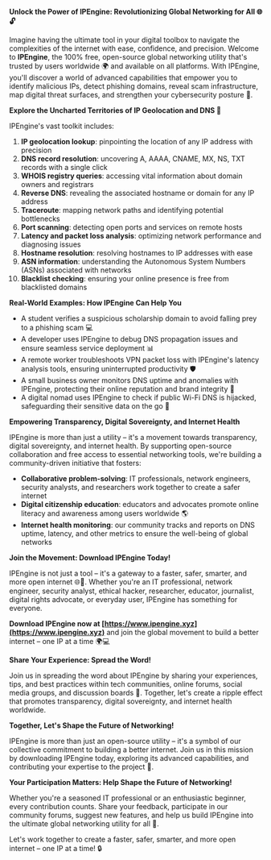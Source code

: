**Unlock the Power of IPEngine: Revolutionizing Global Networking for All 🌐🔓**

Imagine having the ultimate tool in your digital toolbox to navigate the complexities of the internet with ease, confidence, and precision. Welcome to **IPEngine**, the 100% free, open-source global networking utility that's trusted by users worldwide 🌍 and available on all platforms. With IPEngine, you'll discover a world of advanced capabilities that empower you to identify malicious IPs, detect phishing domains, reveal scam infrastructure, map digital threat surfaces, and strengthen your cybersecurity posture 🔐.

**Explore the Uncharted Territories of IP Geolocation and DNS 🚀**

IPEngine's vast toolkit includes:

1. **IP geolocation lookup**: pinpointing the location of any IP address with precision
2. **DNS record resolution**: uncovering A, AAAA, CNAME, MX, NS, TXT records with a single click
3. **WHOIS registry queries**: accessing vital information about domain owners and registrars
4. **Reverse DNS**: revealing the associated hostname or domain for any IP address
5. **Traceroute**: mapping network paths and identifying potential bottlenecks
6. **Port scanning**: detecting open ports and services on remote hosts
7. **Latency and packet loss analysis**: optimizing network performance and diagnosing issues
8. **Hostname resolution**: resolving hostnames to IP addresses with ease
9. **ASN information**: understanding the Autonomous System Numbers (ASNs) associated with networks
10. **Blacklist checking**: ensuring your online presence is free from blacklisted domains

**Real-World Examples: How IPEngine Can Help You**

*   A student verifies a suspicious scholarship domain to avoid falling prey to a phishing scam 💻
*   A developer uses IPEngine to debug DNS propagation issues and ensure seamless service deployment 📊
*   A remote worker troubleshoots VPN packet loss with IPEngine's latency analysis tools, ensuring uninterrupted productivity 🛡️
*   A small business owner monitors DNS uptime and anomalies with IPEngine, protecting their online reputation and brand integrity 💼
*   A digital nomad uses IPEngine to check if public Wi-Fi DNS is hijacked, safeguarding their sensitive data on the go 📱

**Empowering Transparency, Digital Sovereignty, and Internet Health**

IPEngine is more than just a utility – it's a movement towards transparency, digital sovereignty, and internet health. By supporting open-source collaboration and free access to essential networking tools, we're building a community-driven initiative that fosters:

*   **Collaborative problem-solving**: IT professionals, network engineers, security analysts, and researchers work together to create a safer internet
*   **Digital citizenship education**: educators and advocates promote online literacy and awareness among users worldwide 🌎
*   **Internet health monitoring**: our community tracks and reports on DNS uptime, latency, and other metrics to ensure the well-being of global networks

**Join the Movement: Download IPEngine Today!**

IPEngine is not just a tool – it's a gateway to a faster, safer, smarter, and more open internet 🌐🚀. Whether you're an IT professional, network engineer, security analyst, ethical hacker, researcher, educator, journalist, digital rights advocate, or everyday user, IPEngine has something for everyone.

**Download IPEngine now at [https://www.ipengine.xyz](https://www.ipengine.xyz)** and join the global movement to build a better internet – one IP at a time 🌍💻

**Share Your Experience: Spread the Word!**

Join us in spreading the word about IPEngine by sharing your experiences, tips, and best practices within tech communities, online forums, social media groups, and discussion boards 📢. Together, let's create a ripple effect that promotes transparency, digital sovereignty, and internet health worldwide.

**Together, Let's Shape the Future of Networking!**

IPEngine is more than just an open-source utility – it's a symbol of our collective commitment to building a better internet. Join us in this mission by downloading IPEngine today, exploring its advanced capabilities, and contributing your expertise to the project 🚀.

**Your Participation Matters: Help Shape the Future of Networking!**

Whether you're a seasoned IT professional or an enthusiastic beginner, every contribution counts. Share your feedback, participate in our community forums, suggest new features, and help us build IPEngine into the ultimate global networking utility for all 🌟.

Let's work together to create a faster, safer, smarter, and more open internet – one IP at a time! 🔒
